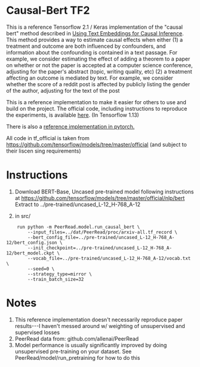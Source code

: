# Causal-Bert TF2
This is a reference Tensorflow 2.1 / Keras implementation of the "causal bert" method described in  [Using Text Embeddings for Causal Inference](arxiv.org/abs/1905.12741).
This method provides a way to estimate causal effects when either 
(1) a treatment and outcome are both influenced by confounders, and information about the confounding is contained in a 
text passage. For example, we consider estimating the effect of adding a theorem to a paper on whether or not the paper 
is accepted at a computer science conference, adjusting for the paper's abstract (topic, writing quality, etc)
(2) a treatment affecting an outcome is mediated by text. For example, we consider whether the score of a reddit post is
affected by publicly listing the gender of the author, adjusting for the text of the post

This is a reference implementation to make it easier for others to use and build on the project. The official code,
including instructions to reproduce the experiments, is available [here](https://github.com/blei-lab/causal-text-embeddings). (In Tensorflow 1.13)

There is also a [reference implementation in pytorch.](https://github.com/rpryzant/causal-bert-pytorch)

All code in tf_official is taken from https://github.com/tensorflow/models/tree/master/official 
(and subject to their liscen
sing requirements)

# Instructions
1. Download BERT-Base, Uncased pre-trained model following instructions at https://github.com/tensorflow/models/tree/master/official/nlp/bert
Extract to ../pre-trained/uncased_L-12_H-768_A-12

2. in src/  
```
    run python -m PeerRead.model.run_causal_bert \
        --input_files=../dat/PeerRead/proc/arxiv-all.tf_record \ 
        --bert_config_file=../pre-trained/uncased_L-12_H-768_A-12/bert_config.json \ 
        --init_checkpoint=../pre-trained/uncased_L-12_H-768_A-12/bert_model.ckpt \ 
        --vocab_file=../pre-trained/uncased_L-12_H-768_A-12/vocab.txt \ 
        --seed=0 \ 
        --strategy_type=mirror \ 
        --train_batch_size=32
```

# Notes
1. This reference implementation doesn't necessarily reproduce paper results---I haven't messed around w/ weighting of unsupervised and supervised losses
2. PeerRead data from: github.com/allenai/PeerRead
3. Model performance is usually significantly improved by doing unsupervised pre-training on your dataset. 
See PeerRead/model/run_pretraining for how to do this
